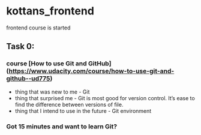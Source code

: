 # kottans_frontend
frontend course is started
## Task 0:
### course [How to use Git and GitHub] (https://www.udacity.com/course/how-to-use-git-and-github--ud775)
* thing that was new to me - Git
* thing that surprised me - Git is most good for version control. It’s ease to find the difference between versions of file. 
* thing that I intend to use in the future - Git environment
### Got 15 minutes and want to learn Git?
